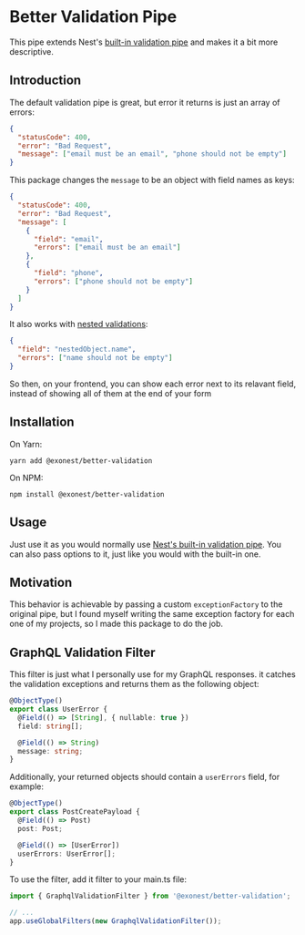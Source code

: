 # Better Validation Pipe

This pipe extends Nest's [built-in validation pipe](https://docs.nestjs.com/techniques/validation#using-the-built-in-validationpipe) and makes it a bit more descriptive.

## Introduction

The default validation pipe is great, but error it returns is just an array of errors:

```json
{
  "statusCode": 400,
  "error": "Bad Request",
  "message": ["email must be an email", "phone should not be empty"]
}
```

This package changes the `message` to be an object with field names as keys:

```json
{
  "statusCode": 400,
  "error": "Bad Request",
  "message": [
    {
      "field": "email",
      "errors": ["email must be an email"]
    },
    {
      "field": "phone",
      "errors": ["phone should not be empty"]
    }
  ]
}
```

It also works with [nested validations](https://github.com/typestack/class-validator#validating-nested-objects):

```json
{
  "field": "nestedObject.name",
  "errors": ["name should not be empty"]
}
```

So then, on your frontend, you can show each error next to its relavant field, instead of showing all of them at the end of your form

## Installation

On Yarn:

```shell
yarn add @exonest/better-validation
```

On NPM:

```shell
npm install @exonest/better-validation
```

## Usage

Just use it as you would normally use [Nest's built-in validation pipe](https://docs.nestjs.com/techniques/validation#using-the-built-in-validationpipe). You can also pass options to it, just like you would with the built-in one.

## Motivation

This behavior is achievable by passing a custom `exceptionFactory` to the original pipe, but I found myself writing the same exception factory for each one of my projects, so I made this package to do the job.

## GraphQL Validation Filter

This filter is just what I personally use for my GraphQL responses. it catches the validation exceptions and returns them as the following object:

```ts
@ObjectType()
export class UserError {
  @Field(() => [String], { nullable: true })
  field: string[];

  @Field(() => String)
  message: string;
}
```

Additionally, your returned objects should contain a `userErrors` field, for example:

```ts
@ObjectType()
export class PostCreatePayload {
  @Field(() => Post)
  post: Post;

  @Field(() => [UserError])
  userErrors: UserError[];
}
```

To use the filter, add it filter to your main.ts file:

```ts
import { GraphqlValidationFilter } from '@exonest/better-validation';

// ...
app.useGlobalFilters(new GraphqlValidationFilter());
```
